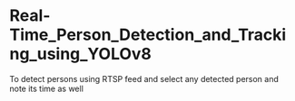 # Real-Time_Person_Detection_and_Tracking_using_YOLOv8
To detect persons using RTSP feed and select any detected person and note its time as well
